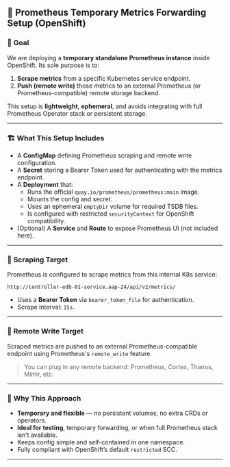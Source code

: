 ## 📝 **Prometheus Temporary Metrics Forwarding Setup (OpenShift)**

### 🎯 **Goal**
We are deploying a **temporary standalone Prometheus instance** inside OpenShift. Its sole purpose is to:

1. **Scrape metrics** from a specific Kubernetes service endpoint.
2. **Push (remote write)** those metrics to an external Prometheus (or Prometheus-compatible) remote storage backend.

This setup is **lightweight**, **ephemeral**, and avoids integrating with full Prometheus Operator stack or persistent storage.

---

### 🏗️ **What This Setup Includes**

- A **ConfigMap** defining Prometheus scraping and remote write configuration.
- A **Secret** storing a Bearer Token used for authenticating with the metrics endpoint.
- A **Deployment** that:
  - Runs the official `quay.io/prometheus/prometheus:main` image.
  - Mounts the config and secret.
  - Uses an ephemeral `emptyDir` volume for required TSDB files.
  - Is configured with restricted `securityContext` for OpenShift compatibility.
- (Optional) A **Service** and **Route** to expose Prometheus UI (not included here).

---

### 🔗 **Scraping Target**
Prometheus is configured to scrape metrics from this internal K8s service:

```
http://controller-edb-01-service.aap-24/api/v2/metrics/
```

- Uses a **Bearer Token** via `bearer_token_file` for authentication.
- Scrape interval: `15s`.

---

### 🚀 **Remote Write Target**
Scraped metrics are pushed to an external Prometheus-compatible endpoint using Prometheus's `remote_write` feature.

> You can plug in any remote backend: Prometheus, Cortex, Thanos, Mimir, etc.

---

### 🧪 **Why This Approach**
- **Temporary and flexible** — no persistent volumes, no extra CRDs or operators.
- **Ideal for testing**, temporary forwarding, or when full Prometheus stack isn’t available.
- Keeps config simple and self-contained in one namespace.
- Fully compliant with OpenShift’s default `restricted` SCC.

---

